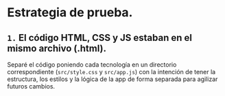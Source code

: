 # Estrategia de prueba.

## `1.` El código HTML, CSS y JS estaban en el mismo archivo (.html). 
Separé el código poniendo cada tecnología en un directorio correspondiente (`src/style.css` y `src/app.js`) con la intención de tener la estructura, los estilos y la lógica de la app de forma separada para agilizar futuros cambios.